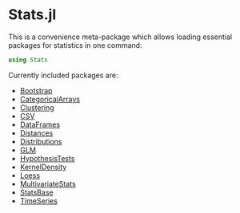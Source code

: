 Stats.jl
========

This is a convenience meta-package which allows loading essential packages for statistics in one command:
```julia
using Stats
```

Currently included packages are:
* [Bootstrap](https://github.com/juliangehring/Bootstrap.jl)
* [CategoricalArrays](https://github.com/JuliaData/CategoricalArrays.jl)
* [Clustering](https://github.com/JuliaStats/Clustering.jl)
* [CSV](https://github.com/JuliaData/CSV.jl)
* [DataFrames](https://github.com/JuliaData/DataFrames.jl)
* [Distances](https://github.com/JuliaStats/Distances.jl)
* [Distributions](https://github.com/JuliaStats/Distributions.jl)
* [GLM](https://github.com/JuliaStats/GLM.jl)
* [HypothesisTests](https://github.com/JuliaStats/HypothesisTests.jl)
* [KernelDensity](https://github.com/JuliaStats/KernelDensity.jl)
* [Loess](https://github.com/JuliaStats/Loess.jl)
* [MultivariateStats](https://github.com/JuliaStats/MultivariateStats.jl)
* [StatsBase](https://github.com/JuliaStats/StatsBase.jl)
* [TimeSeries](https://github.com/JuliaStats/TimeSeries.jl)